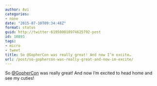 ```yaml
---
author: Avi
categories:
- none
date: "2015-07-10T09:34:48Z"
format: status
guid: http://twitter-619500018974625792-post
id: 10893
tags:
- micro
- tweet
title: So @GopherCon was really great! And now I’m excite…
url: /post/so-gophercon-was-really-great-and-now-im-excite/
---
```

So [@GopherCon](http://twitter.com/GopherCon) was really great! And now I’m excited to head home and see my cuties!